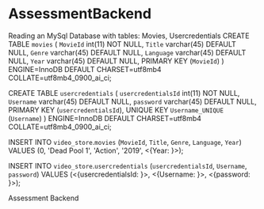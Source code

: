 # AssessmentBackend
Reading an MySql Database with tables: Movies, Usercredentials
CREATE TABLE `movies` (
  `MovieId` int(11) NOT NULL,
  `Title` varchar(45) DEFAULT NULL,
  `Genre` varchar(45) DEFAULT NULL,
  `Language` varchar(45) DEFAULT NULL,
  `Year` varchar(45) DEFAULT NULL,
  PRIMARY KEY (`MovieId`)
) ENGINE=InnoDB DEFAULT CHARSET=utf8mb4 COLLATE=utf8mb4_0900_ai_ci;

CREATE TABLE `usercredentials` (
  `usercredentialsId` int(11) NOT NULL,
  `Username` varchar(45) DEFAULT NULL,
  `password` varchar(45) DEFAULT NULL,
  PRIMARY KEY (`usercredentialsId`),
  UNIQUE KEY `Username_UNIQUE` (`Username`)
) ENGINE=InnoDB DEFAULT CHARSET=utf8mb4 COLLATE=utf8mb4_0900_ai_ci;


INSERT INTO `video_store`.`movies`
(`MovieId`,
`Title`,
`Genre`,
`Language`,
`Year`)
VALUES
(0,
'Dead Pool 1',
'Action',
'2019',
<{Year: }>);

INSERT INTO `video_store`.`usercredentials`
(`usercredentialsId`,
`Username`,
`password`)
VALUES
(<{usercredentialsId: }>,
<{Username: }>,
<{password: }>);


Assessment Backend
